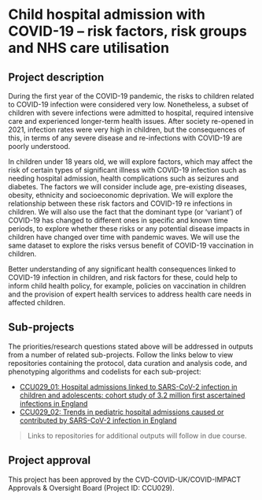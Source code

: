 # Child hospital admission with COVID-19 – risk factors, risk groups and NHS care utilisation

## Project description

During the first year of the COVID-19 pandemic, the risks to children related to COVID-19 infection were considered very low. Nonetheless, a subset of children with severe infections were admitted to hospital, required intensive care and experienced longer-term health issues.  After society re-opened in 2021, infection rates were very high in children, but the consequences of this, in terms of any severe disease and re-infections with COVID-19 are poorly understood.

In children under 18 years old, we will explore factors, which may affect the risk of certain types of significant illness with COVID-19 infection such as needing hospital admission, health complications such as seizures and diabetes. The factors we will consider include age, pre-existing diseases, obesity, ethnicity and socioeconomic deprivation. We will explore the relationship between these risk factors and COVID-19 re infections in children. We will also use the fact that the dominant type (or ‘variant’) of COVID-19 has changed to different ones in specific and known time periods, to explore whether these risks or any potential disease impacts in children have changed over time with pandemic waves. We will use the same dataset to explore the risks versus benefit of COVID-19 vaccination in children.  

Better understanding of any significant health consequences linked to COVID-19 infection in children, and risk factors for these, could help to inform child health policy, for example, policies on vaccination in children and the provision of expert health services to address health care needs in affected children.

## Sub-projects

The priorities/research questions stated above will be addressed in outputs from a number of related sub-projects.  Follow the links below to view repositories containing the protocol, data curation and analysis code, and phenotyping algorithms and codelists for each sub-project:

* [CCU029_01: Hospital admissions linked to SARS-CoV-2 infection in children and adolescents: cohort study of 3.2 million first ascertained infections in England](https://github.com/BHFDSC/CCU029_01)
* [CCU029_02: Trends in pediatric hospital admissions caused or contributed by SARS-CoV-2 infection in England](https://github.com/BHFDSC/CCU029_02)

> Links to repositories for additional outputs will follow in due course.

## Project approval

This project has been approved by the CVD-COVID-UK/COVID-IMPACT Approvals & Oversight Board (Project ID: CCU029).
